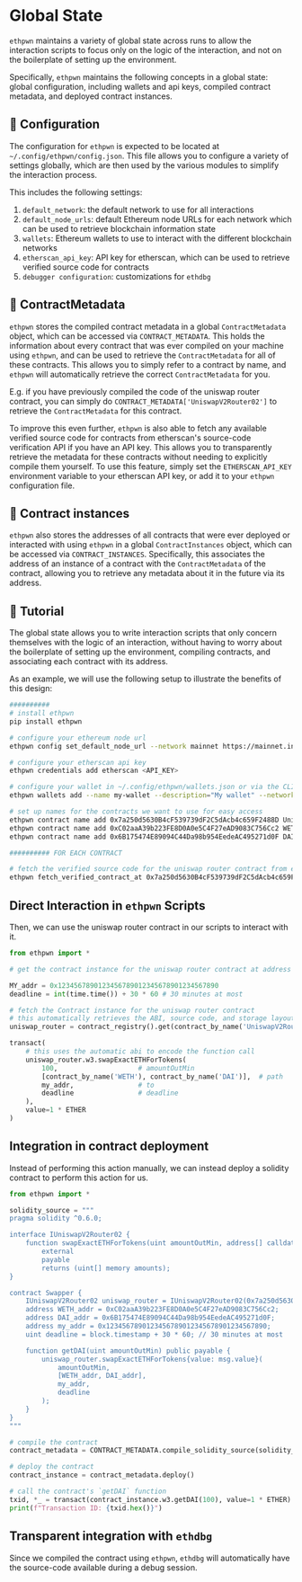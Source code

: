 # Global State

`ethpwn` maintains a variety of global state across runs to allow the interaction scripts to focus only on the logic of the interaction, and not on the boilerplate of setting up the environment.

Specifically, `ethpwn` maintains the following concepts in a global state: global configuration, including wallets and api keys, compiled contract metadata, and deployed contract instances.

## 📝 Configuration
The configuration for `ethpwn` is expected to be located at `~/.config/ethpwn/config.json`. This file allows you to configure a variety of settings globally, which are then used by the various modules to simplify the interaction process.

This includes the following settings:

1. `default_network`: the default network to use for all interactions
2. `default_node_urls`: default Ethereum node URLs for each network which can be used to retrieve blockchain information state
3. `wallets`: Ethereum wallets to use to interact with the different blockchain networks
4. `etherscan_api_key`: API key for etherscan, which can be used to retrieve verified source code for contracts
5. `debugger configuration`: customizations for `ethdbg`

## 🪪 ContractMetadata
`ethpwn` stores the compiled contract metadata in a global `ContractMetadata` object, which can be accessed via `CONTRACT_METADATA`.
This holds the information about every contract that was ever compiled on your machine using `ethpwn`, and can be used to retrieve the `ContractMetadata` for all of these contracts.
This allows you to simply refer to a contract by name, and `ethpwn` will automatically retrieve the correct `ContractMetadata` for you.

E.g. if you have previously compiled the code of the uniswap router contract, you can simply do `CONTRACT_METADATA['UniswapV2Router02']` to retrieve the `ContractMetadata` for this contract.

To improve this even further, `ethpwn` is also able to fetch any available verified source code for contracts from etherscan's source-code verification API if you have an API key. This allows you to transparently retrieve the metadata for these contracts without needing to explicitly compile them yourself.
To use this feature, simply set the `ETHERSCAN_API_KEY` environment variable to your etherscan API key, or add it to your `ethpwn` configuration file.

## 🌱 Contract instances
`ethpwn` also stores the addresses of all contracts that were ever deployed or interacted with using `ethpwn` in a global `ContractInstances` object, which can be accessed via `CONTRACT_INSTANCES`. Specifically, this associates the address of an instance of a contract with the `ContractMetadata` of the contract, allowing you to retrieve any metadata about it in the future via its address.

## 🐥 Tutorial

The global state allows you to write interaction scripts that only concern themselves with the logic of an interaction, without having to worry about the boilerplate of setting up the environment, compiling contracts, and associating each contract with its address.

As an example, we will use the following setup to illustrate the benefits of this design:

```bash
########## 
# install ethpwn
pip install ethpwn

# configure your ethereum node url
ethpwn config set_default_node_url --network mainnet https://mainnet.infura.io/v3/<API_KEY>

# configure your etherscan api key
ethpwn credentials add etherscan <API_KEY>

# configure your wallet in ~/.config/ethpwn/wallets.json or via the CLI
ethpwn wallets add --name my-wallet --description="My wallet" --network mainnet <ADDRESS> 0x<PRIVKEY>

# set up names for the contracts we want to use for easy access
ethpwn contract name add 0x7a250d5630B4cF539739dF2C5dAcb4c659F2488D UniswapV2Router02
ethpwn contract name add 0xC02aaA39b223FE8D0A0e5C4F27eAD9083C756Cc2 WETH
ethpwn contract name add 0x6B175474E89094C44Da98b954EedeAC495271d0F DAI

########## FOR EACH CONTRACT

# fetch the verified source code for the uniswap router contract from etherscan to access its metadata and ABI
ethpwn fetch_verified_contract_at 0x7a250d5630B4cF539739dF2C5dAcb4c659F2488D
```

## Direct Interaction in `ethpwn` Scripts

Then, we can use the uniswap router contract in our scripts to interact with it.
```python
from ethpwn import *

# get the contract instance for the uniswap router contract at address 0x7a250d5630B4cF539739dF2C5dAcb4c659F2488D

MY_addr = 0x1234567890123456789012345678901234567890
deadline = int(time.time()) + 30 * 60 # 30 minutes at most

# fetch the Contract instance for the uniswap router contract
# this automatically retrieves the ABI, source code, and storage layout for the contract
uniswap_router = contract_registry().get(contract_by_name('UniswapV2Router02'))

transact(
    # this uses the automatic abi to encode the function call
    uniswap_router.w3.swapExactETHForTokens(
        100,                    # amountOutMin
        [contract_by_name('WETH'), contract_by_name('DAI')],  # path
        my_addr,                # to
        deadline                # deadline
    ),
    value=1 * ETHER
)
```

## Integration in contract deployment

Instead of performing this action manually, we can instead deploy a solidity contract to perform this action for us.
```python
from ethpwn import *

solidity_source = """
pragma solidity ^0.6.0;

interface IUniswapV2Router02 {
    function swapExactETHForTokens(uint amountOutMin, address[] calldata path, address to, uint deadline)
        external
        payable
        returns (uint[] memory amounts);
}

contract Swapper {
    IUniswapV2Router02 uniswap_router = IUniswapV2Router02(0x7a250d5630B4cF539739dF2C5dAcb4c659F2488D);
    address WETH_addr = 0xC02aaA39b223FE8D0A0e5C4F27eAD9083C756Cc2;
    address DAI_addr = 0x6B175474E89094C44Da98b954EedeAC495271d0F;
    address my_addr = 0x1234567890123456789012345678901234567890;
    uint deadline = block.timestamp + 30 * 60; // 30 minutes at most

    function getDAI(uint amountOutMin) public payable {
        uniswap_router.swapExactETHForTokens{value: msg.value}(
            amountOutMin,
            [WETH_addr, DAI_addr],
            my_addr,
            deadline
        );
    }
}
"""

# compile the contract
contract_metadata = CONTRACT_METADATA.compile_solidity_source(solidity_source, 'Swapper.sol')

# deploy the contract
contract_instance = contract_metadata.deploy()

# call the contract's `getDAI` function
txid, *_ = transact(contract_instance.w3.getDAI(100), value=1 * ETHER)
print(f"Transaction ID: {txid.hex()}")
```

## Transparent integration with `ethdbg`
Since we compiled the contract using `ethpwn`, `ethdbg` will automatically have the source-code available during a debug session.